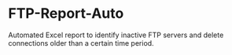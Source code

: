 # FTP-Report-Auto
Automated Excel report to identify inactive FTP servers and delete connections older than a certain time period.
